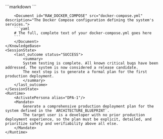 <!-- PEL INSTANCE REQUEST: DEPLOYMENT PLAN -->
<!-- SYSTEM CORE: PEL_SYSTEM_CORE_V1.0.prompt -->
<Instance>
    <KnowledgeBase>
        <!-- The DPA-1 persona's protocol requires the blueprint to understand the system -->
        <Document id="ARCHITECTURE_BLUEPRINT" version="2.5" src="PROJECT_BLUEPRINT_V2.5.md" description="The primary architectural blueprint and single source of truth.">
        ```markdown
        <!-- The full, complete text of PROJECT_BLUEPRINT_V2.5.md goes here -->
        ```
        </Document>
        
        <Document id="RAW_DOCKER_COMPOSE" src="docker-compose.yml" description="The Docker Compose configuration defining the system's services.">
        ```yaml
        # The full, complete text of your docker-compose.yml goes here
        ```
        </Document>
    </KnowledgeBase> 
    <SessionState>    
        <last_outcome status="SUCCESS">
            <summary>
            System testing is complete. All known critical bugs have been addressed. The system is now considered a release candidate.
            The next step is to generate a formal plan for the first production deployment.
            </summary>
        </last_outcome>
    </SessionState>
    <Runtime>
        <ActivatePersona alias="DPA-1"/>
        <Mandate>
            Generate a comprehensive production deployment plan for the system defined in the `ARCHITECTURE_BLUEPRINT`.
            The target user is a developer with no prior production deployment experience, so the plan must be explicit, detailed, and prioritize safety and verifiability above all else.
        </Mandate>
    </Runtime>
</Instance>
